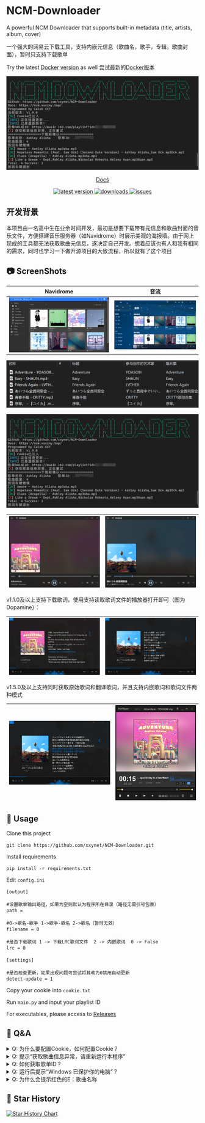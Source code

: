 # NCM-Downloader
A powerful NCM Downloader that supports built-in metadata (title, artists, album, cover)

一个强大的网易云下载工具，支持内嵌元信息（歌曲名，歌手，专辑，歌曲封面），暂时只支持下载歌单

Try the latest [Docker version](https://github.com/xxynet/ncm-dl-docker) as well
 尝试最新的[Docker版本](https://github.com/xxynet/ncm-dl-docker)

![](./Screenshots/Screenshot12.png)

<div align="center">

[Docs](http://docs.xuxiny.top/ncm/)

<a href="https://github.com/xxynet/NCM-Downloader/releases">
    <img src="https://img.shields.io/github/v/release/xxynet/NCM-Downloader" alt="latest version" />
  </a>

<a href="https://github.com/xxynet/NCM-Downloader/releases">
    <img src="https://img.shields.io/github/downloads/xxynet/NCM-Downloader/total" alt="downloads" />
  </a>

<a href="https://github.com/xxynet/NCM-Downloader/issues">
    <img src="https://img.shields.io/github/issues/xxynet/NCM-Downloader" alt="issues" />
  </a>

</div>

## 开发背景
本项目由一名高中生在业余时间开发，最初是想要下载带有元信息和歌曲封面的音乐文件，方便搭建音乐服务器（如Navidrome）时展示美观的海报墙。由于网上现成的工具都无法获取歌曲元信息，遂决定自己开发。想着应该也有人和我有相同的需求，同时也学习一下做开源项目的大致流程，所以就有了这个项目

## 📷 ScreenShots

| Navidrome  | 音流 |
| ------------- | ------------- |
| ![](./Screenshots/Screenshot09.png)  | ![](./Screenshots/Screenshot10.png)  |



![](./Screenshots/Screenshot02.png)

![](./Screenshots/Screenshot12.png)

| ![](./Screenshots/Screenshot03.png) | ![](./Screenshots/Screenshot04.png) |
|--|--|

v1.1.0及以上支持下载歌词，使用支持读取歌词文件的播放器打开即可（图为Dopamine）：

| ![](./Screenshots/Screenshot05.png) | ![](./Screenshots/Screenshot06.png) |
|--|--|

v1.5.0及以上支持同时获取原始歌词和翻译歌词，并且支持内嵌歌词和歌词文件两种模式

| ![](./Screenshots/Screenshot07.png) | ![](./Screenshots/Screenshot08.png) |
|--|--|

## 🔨 Usage
Clone this project

```
git clone https://github.com/xxynet/NCM-Downloader.git
```

Install requirements

```
pip install -r requirements.txt
```

Edit `config.ini`

```
[output]

#设置歌单输出路径，如果为空则默认为程序所在目录（路径无需引号包裹）
path = 

#0->歌名-歌手 1->歌手-歌名 2->歌名（暂时无效）
filename = 0

#是否下载歌词 1 -> 下载LRC歌词文件  2 -> 内嵌歌词  0 -> False
lrc = 0

[settings]

#是否检查更新，如果出现问题可尝试将其改为0禁用自动更新
detect-update = 1
```

Copy your cookie into `cookie.txt`

Run `main.py` and input your playlist ID


For executables, please access to [Releases](https://github.com/xxynet/NCM-Downloader/releases)

## 💬 Q&A

<details>

<summary>Q: 为什么要配置Cookie，如何配置Cookie？</summary>

> A: 由于网易云API调整，未登录用户只能获取歌单前10首歌曲，配置Cookie后可以获取完整歌单信息。
> 
> 首先访问[网易云官网](https://music.163.com/)，按键盘上的F12，打开DevTools，切换到Network（网络）选项卡，按键盘上的Ctrl+R刷新，随便点一个项目（如music.163.com），在Headers（标头）中下拉，找到Request Headers（请求标头）中的Cookie，复制右侧的值，填入配置文件即可。

</details>

<details>

<summary>Q: 提示“获取歌曲信息异常，请重新运行本程序”</summary>

> A: 网易云服务器繁忙，可以再试几次，若仍然无法下载，请等待一会儿再试

</details>

<details>

<summary>Q: 如何获取歌单ID？</summary>

> A: 使用网页版打开想要下载的歌单（必须是公开的歌单），复制链接中```?id=```后面的数字
>
> ```
> https://music.163.com/#/playlist?id=歌单ID
> ```

</details>

<details>

<summary>Q: 运行后提示“Windows 已保护你的电脑”？</summary>

> A: 本程序使用pyinstaller打包，请点击“更多信息” -> “仍要运行”

</details>

<details>

<summary>Q: 为什么会提示红色的E：歌曲名称</summary>

> A: 该歌曲需要VIP才能收听，并且没有设置具有VIP的cookie

</details>

## 🌟 Star History

[![Star History Chart](https://api.star-history.com/svg?repos=xxynet/NCM-Downloader&type=Date)](https://star-history.com/#xxynet/NCM-Downloader&Date)